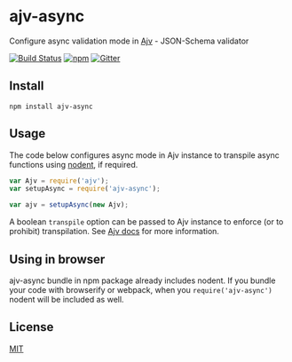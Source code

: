# ajv-async
Configure async validation mode in [Ajv](https://github.com/epoberezkin/ajv) - JSON-Schema validator

[![Build Status](https://travis-ci.org/epoberezkin/ajv-async.svg?branch=master)](https://travis-ci.org/epoberezkin/ajv-async)
[![npm](https://img.shields.io/npm/v/ajv-async.svg)](https://www.npmjs.com/package/ajv-async)
[![Gitter](https://img.shields.io/gitter/room/ajv-validator/ajv.svg)](https://gitter.im/ajv-validator/ajv)

## Install

```shell
npm install ajv-async
```


## Usage

The code below configures async mode in Ajv instance to transpile async functions using [nodent](https://github.com/MatAtBread/nodent), if required.

```javascript
var Ajv = require('ajv');
var setupAsync = require('ajv-async');

var ajv = setupAsync(new Ajv);
```

A boolean `transpile` option can be passed to Ajv instance to enforce (or to prohibit) transpilation. See [Ajv docs](https://github.com/epoberezkin/ajv#asynchronous-validation) for more information.


## Using in browser

ajv-async bundle in npm package already includes nodent. If you bundle your code with browserify or webpack, when you `require('ajv-async')` nodent will be included as well.


## License

[MIT](https://github.com/epoberezkin/ajv-async/blob/master/LICENSE)
